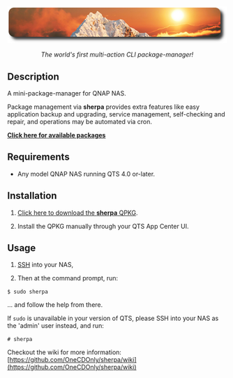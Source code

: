 ![icon](images/sherpa.readme.png)

<p align="center"><i>The world's first multi-action CLI package-manager!</i></p>


## Description

A mini-package-manager for QNAP NAS.

Package management via **sherpa** provides extra features like easy application backup and upgrading, service management, self-checking and repair, and operations may be automated via cron.

<b>[Click here for available packages](https://github.com/OneCDOnly/sherpa/wiki/Packages)</b>

## Requirements

- Any model QNAP NAS running QTS 4.0 or-later.


## Installation

1) [Click here to download the **sherpa** QPKG](https://github.com/OneCDOnly/sherpa/releases/download/v230227/sherpa_230227.qpkg).

2) Install the QPKG manually through your QTS App Center UI.


## Usage

1) [SSH](https://www.qnap.com/en/how-to/faq/article/how-do-i-access-my-qnap-nas-using-ssh) into your NAS,

2) Then at the command prompt, run:

```
$ sudo sherpa
```

... and follow the help from there.

If `sudo` is unavailable in your version of QTS, please SSH into your NAS as the 'admin' user instead, and run:
```
# sherpa
```

Checkout the wiki for more information: [https://github.com/OneCDOnly/sherpa/wiki](https://github.com/OneCDOnly/sherpa/wiki)